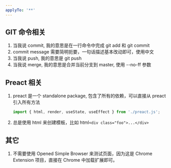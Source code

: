 ```yaml
---
applyTo: '**'
---
```


## GIT 命令相关

1. 当我说 commit, 我的意思是在一行命令中完成 git add 和 git commit
2. commit message 需要简明扼要，一句话描述基本改动即可，使用中文
3. 当我说 push, 我的意思是 git push
4. 当我说 merge, 我的意思是合并当前分支到 master, 使用 --no-ff 参数
  
## Preact 相关

1. preact 是一个 standalone package, 包含了所有的依赖，可以直接从 preact 引入所有方法
   ```js
   import { html, render, useState, useEffect } from './preact.js';
   ```
2. 总是使用 html 来创建模板，比如 html`<div class="foo">...</div>`

## 其它

1. 不需要使用 Opened Simple Browser 来测试页面，因为这是 Chrome Extension 项目，直接在 Chrome 中加载扩展即可。

